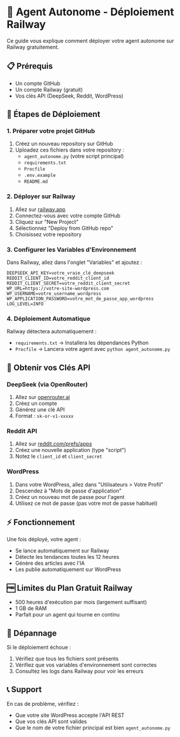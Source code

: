# 🚀 Agent Autonome - Déploiement Railway

Ce guide vous explique comment déployer votre agent autonome sur Railway gratuitement.

## 📋 Prérequis

- Un compte GitHub
- Un compte Railway (gratuit)
- Vos clés API (DeepSeek, Reddit, WordPress)

## 🔧 Étapes de Déploiement

### 1. Préparer votre projet GitHub

1. Créez un nouveau repository sur GitHub
2. Uploadez ces fichiers dans votre repository :
   - `agent_autonome.py` (votre script principal)
   - `requirements.txt`
   - `Procfile`
   - `.env.example`
   - `README.md`

### 2. Déployer sur Railway

1. Allez sur [railway.app](https://railway.app)
2. Connectez-vous avec votre compte GitHub
3. Cliquez sur "New Project"
4. Sélectionnez "Deploy from GitHub repo"
5. Choisissez votre repository

### 3. Configurer les Variables d'Environnement

Dans Railway, allez dans l'onglet "Variables" et ajoutez :

```
DEEPSEEK_API_KEY=votre_vraie_clé_deepseek
REDDIT_CLIENT_ID=votre_reddit_client_id
REDDIT_CLIENT_SECRET=votre_reddit_client_secret
WP_URL=https://votre-site-wordpress.com
WP_USERNAME=votre_username_wordpress
WP_APPLICATION_PASSWORD=votre_mot_de_passe_app_wordpress
LOG_LEVEL=INFO
```

### 4. Déploiement Automatique

Railway détectera automatiquement :
- `requirements.txt` → Installera les dépendances Python
- `Procfile` → Lancera votre agent avec `python agent_autonome.py`

## 🔑 Obtenir vos Clés API

### DeepSeek (via OpenRouter)
1. Allez sur [openrouter.ai](https://openrouter.ai)
2. Créez un compte
3. Générez une clé API
4. Format : `sk-or-v1-xxxxx`

### Reddit API
1. Allez sur [reddit.com/prefs/apps](https://reddit.com/prefs/apps)
2. Créez une nouvelle application (type "script")
3. Notez le `client_id` et `client_secret`

### WordPress
1. Dans votre WordPress, allez dans "Utilisateurs > Votre Profil"
2. Descendez à "Mots de passe d'application"
3. Créez un nouveau mot de passe pour l'agent
4. Utilisez ce mot de passe (pas votre mot de passe habituel)

## ⚡ Fonctionnement

Une fois déployé, votre agent :
- Se lance automatiquement sur Railway
- Détecte les tendances toutes les 12 heures
- Génère des articles avec l'IA
- Les publie automatiquement sur WordPress

## 🆓 Limites du Plan Gratuit Railway

- 500 heures d'exécution par mois (largement suffisant)
- 1 GB de RAM
- Parfait pour un agent qui tourne en continu

## 🔧 Dépannage

Si le déploiement échoue :
1. Vérifiez que tous les fichiers sont présents
2. Vérifiez que vos variables d'environnement sont correctes
3. Consultez les logs dans Railway pour voir les erreurs

## 📞 Support

En cas de problème, vérifiez :
- Que votre site WordPress accepte l'API REST
- Que vos clés API sont valides
- Que le nom de votre fichier principal est bien `agent_autonome.py`

